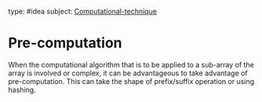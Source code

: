 type: #idea
subject: [Computational-technique](Computational-technique)
<!-- Subject should be a hub note -->
# Pre-computation

When the computational algorithm that is to be applied to a sub-array of the array is involved or complex, it can be advantageous to take advantage of pre-computation. This can take the shape of prefix/suffix operation or using hashing.
